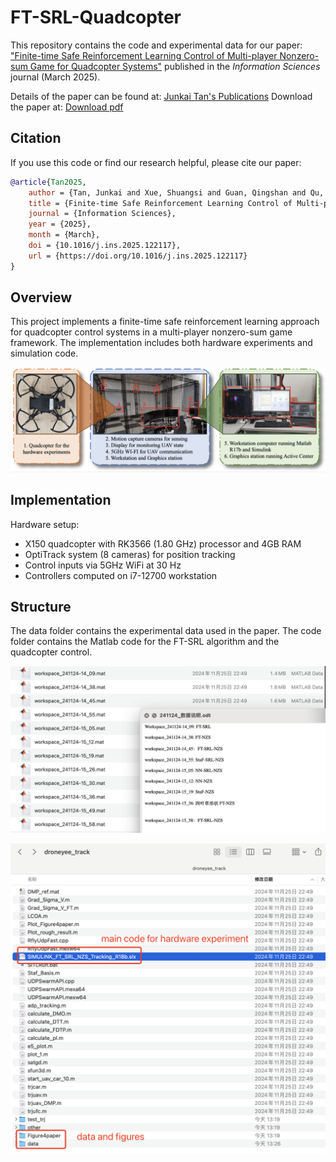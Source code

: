 # FT-SRL-Quadcopter

<!-- # Repository for "Finite-time Safe Reinforcement Learning Control of Multi-player Nonzero-sum Game for Quadcopter Systems" -->

This repository contains the code and experimental data for our paper: ["Finite-time Safe Reinforcement Learning Control of Multi-player Nonzero-sum Game for Quadcopter Systems"](https://www.sciencedirect.com/science/article/pii/S002002552500249X) published in the *Information Sciences* journal (March 2025).

Details of the paper can be found at: [Junkai Tan's Publications](https://tanjunkai2001.github.io/publications/)
Download the paper at: [Download pdf](https://tanjunkai2001.github.io/assets/Finite-time%20Safe%20Reinforcement%20Learning%20Control%20of%20Multi-player%20Nonzero-Sum%20Game%20for%20Quadcopter%20Systems.pdf)

## Citation

If you use this code or find our research helpful, please cite our paper:

```bibtex
@article{Tan2025,
    author = {Tan, Junkai and Xue, Shuangsi and Guan, Qingshan and Qu, Kai and Cao, Hui},
    title = {Finite-time Safe Reinforcement Learning Control of Multi-player Nonzero-sum Game for Quadcopter Systems},
    journal = {Information Sciences},
    year = {2025},
    month = {March},
    doi = {10.1016/j.ins.2025.122117},
    url = {https://doi.org/10.1016/j.ins.2025.122117}
}
```

## Overview

This project implements a finite-time safe reinforcement learning approach for quadcopter control systems in a multi-player nonzero-sum game framework. The implementation includes both hardware experiments and simulation code.


![structure](hardware_V2.png)
## Implementation
Hardware setup:
- X150 quadcopter with RK3566 (1.80 GHz) processor and 4GB RAM
- OptiTrack system (8 cameras) for position tracking
- Control inputs via 5GHz WiFi at 30 Hz
- Controllers computed on i7-12700 workstation

## Structure
The data folder contains the experimental data used in the paper. The code folder contains the Matlab code for the FT-SRL algorithm and the quadcopter control.

![structure](data.jpg)


![structure](code.jpg)